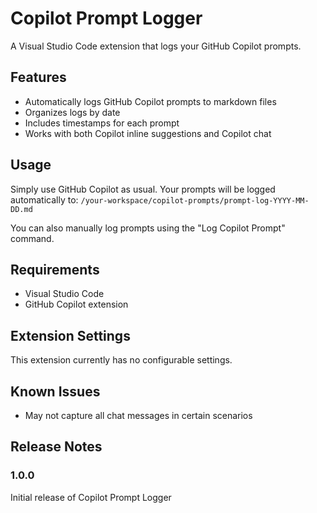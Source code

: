 # Copilot Prompt Logger

A Visual Studio Code extension that logs your GitHub Copilot prompts.

## Features

- Automatically logs GitHub Copilot prompts to markdown files
- Organizes logs by date
- Includes timestamps for each prompt
- Works with both Copilot inline suggestions and Copilot chat

## Usage

Simply use GitHub Copilot as usual. Your prompts will be logged automatically to:
`/your-workspace/copilot-prompts/prompt-log-YYYY-MM-DD.md`

You can also manually log prompts using the "Log Copilot Prompt" command.

## Requirements

- Visual Studio Code
- GitHub Copilot extension

## Extension Settings

This extension currently has no configurable settings.

## Known Issues

- May not capture all chat messages in certain scenarios

## Release Notes

### 1.0.0

Initial release of Copilot Prompt Logger